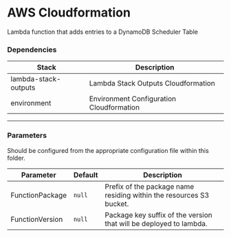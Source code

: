 # AWS Cloudformation

Lambda function that adds entries to a DynamoDB Scheduler Table

### Dependencies

| Stack                | Description                              |
|----------------------|------------------------------------------|
| lambda-stack-outputs | Lambda Stack Outputs Cloudformation      |
| environment          | Environment Configuration Cloudformation |

---

### Parameters

Should be configured from the appropriate configuration file within this folder.

| Parameter       | Default | Description                                                         |
|-----------------|---------|---------------------------------------------------------------------|
| FunctionPackage | `null`  | Prefix of the package name residing within the resources S3 bucket. |
| FunctionVersion | `null`  | Package key suffix of the version that will be deployed to lambda.  |
